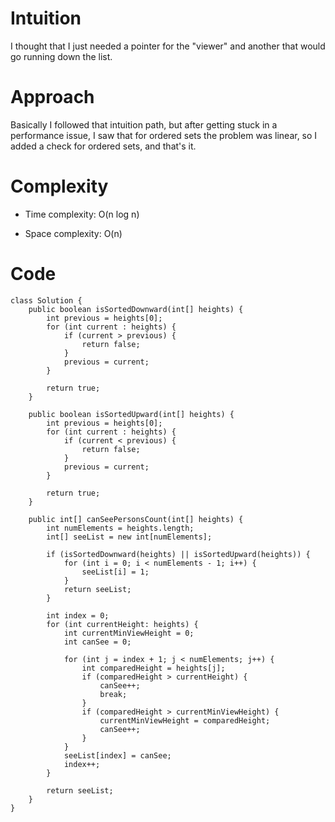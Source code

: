 # Intuition
I thought that I just needed a pointer for the "viewer" and another that would go running down the list.

# Approach
Basically I followed that intuition path, but after getting stuck in a performance issue, I saw that for ordered sets the problem was linear, so I added a check for ordered sets, and that's it.

# Complexity
- Time complexity:
  O(n log n)

- Space complexity:
  O(n)

# Code
```
class Solution {
    public boolean isSortedDownward(int[] heights) {
        int previous = heights[0];
        for (int current : heights) {
            if (current > previous) {
                return false;
            }
            previous = current;
        }

        return true;
    }

    public boolean isSortedUpward(int[] heights) {
        int previous = heights[0];
        for (int current : heights) {
            if (current < previous) {
                return false;
            }
            previous = current;
        }

        return true;
    }

    public int[] canSeePersonsCount(int[] heights) {
        int numElements = heights.length;
        int[] seeList = new int[numElements];

        if (isSortedDownward(heights) || isSortedUpward(heights)) {
            for (int i = 0; i < numElements - 1; i++) {
                seeList[i] = 1;   
            }
            return seeList;
        }

        int index = 0;
        for (int currentHeight: heights) {
            int currentMinViewHeight = 0;
            int canSee = 0;

            for (int j = index + 1; j < numElements; j++) {
                int comparedHeight = heights[j];
                if (comparedHeight > currentHeight) {
                    canSee++;
                    break;
                }
                if (comparedHeight > currentMinViewHeight) {
                    currentMinViewHeight = comparedHeight;
                    canSee++;
                }
            }
            seeList[index] = canSee;
            index++;
        }

        return seeList;
    }
}
```